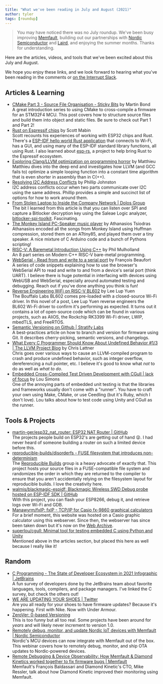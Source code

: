 ```yaml
---
title: "What we've been reading in July and August (2021)"
author: tyler
tags: [roundup]
---
```


<!-- excerpt start -->

> You may have noticed there was no July roundup. We've been busy improving [Memfault](https://memfault.com), building out our partnerships with [Nordic Semiconductor](https://memfault.com/news/monitoring-debugging-and-updating-nordic-powered-iot-products-made-easy-with-device-observability-platform-partnership/) and [Laird](https://memfault.com/news/laird-connectivity-partners-with-memfault-to-offer-device-observability-platform-for-its-connected-low-power-cellular-bluetooth-product-line/), and enjoying the summer months. Thanks for understanding.

Here are the articles, videos, and tools that we've been excited about this
July and August.

<!-- excerpt end -->

We hope you enjoy these links, and we look forward to hearing what you've been
reading in the comments or [on the Interrupt Slack](https://interrupt-slack.herokuapp.com/).

## Articles & Learning

- [CMake Part 3 - Source File Organisation - Sticky Bits](https://blog.feabhas.com/2021/08/cmake-part-3-source-file-organisation/) by Martin Bond<br>
  A great introduction series to using CMake to cross-compile a firmware for an STM32F4 MCU. This post covers how to structure source files and build them into object and static files. Be sure to check out Part 1 and Part 2!
- [Rust on Espressif chips](https://mabez.dev/blog/posts/esp-rust-espressif/) by Scott Mabin<br>Scott recounts his experiences of working with ESP32 chips and Rust. There's a [ESP-IDF hello world Rust application](https://github.com/ivmarkov/rust-esp32-std-hello) that connects to Wi-Fi, has a GUI, and using many of the ESP-IDF standard library functions, all using Rust. I also learned about [esp-rs](https://github.com/esp-rs), a project to help bring Rust to the Espressif ecosystem.
- [Exploring Clang/LLVM optimization on programming horror](https://blog.matthieud.me/2020/exploring-clang-llvm-optimization-on-programming-horror/) by Matthieu<br>Matthieu dives into the deep end and investigates how LLVM (and GCC fails to) optimize a simple looping function into a constant time algorithm that is even shorter in assembly than in C(++).
- [Resolving I2C Address Conflicts](https://embeddedartistry.com/blog/2021/08/02/resolving-i2c-address-conflicts/) by Phillip Johnston<br>
  I2C address conflicts occur when two parts communicate over I2C using the same address. Phillip provides a simple and succinct list of options for how to work around them.
- [From Stolen Laptop to Inside the Company Network | Dolos Group](https://dolosgroup.io/blog/2021/7/9/from-stolen-laptop-to-inside-the-company-network)<br>
  The bit I learned from this article is that you can listen over SPI and capture a Bitlocker decryption key using the Saleae Logic analyzer, [bitlocker-spi-toolkit](https://github.com/FSecureLABS/bitlocker-spi-toolkit). Fascinating.
- [The Monkey Island PC-Speaker music player](https://www.thanassis.space/monkeyisland.html) by Athanasios Tsiodras<br>
  Athanasios encoded all the songs from Monkey Island using Huffman compression, stored them on an ATtiny85, and played them over a tiny speaker. A nice mixture of C Arduino code and a bunch of Pythons scripting!
- [RISC-V: A Baremetal Introduction Using C++](https://philmulholland.medium.com/modern-c-for-bare-metal-risc-v-zero-to-blink-part-1-intro-def46973cbe7) by Phil Mulholland<br>
  An 8 part series on Modern C++ RISC-V bare-metal programming.
- [WebSerial - Read from and write to a serial port](https://web.dev/serial/) by François Beaufort<br>
  A series of code snippets explaining how to use the browser's WebSerial API to read and write to and from a device's serial port (think UART). I believe there is huge potential in interfacing with devices using WebUSB and WebSerial, especially around automated testing and debugging. Reach out if you've done anything you think is fun!
- [Reverse Engineering WiFi on RISC-V BL602](https://lupyuen.github.io/articles/wifi) by Lee Lup Yuen<br>
  The Bouffalo Labs BL602 comes pre-loaded with a closed-source Wi-Fi driver. In this novel of a post, Lee Lup Yuen reverse engineers the BL602 Wi-Fi driver to confirm it's performing as expected. It turns out it contains a lot of open-source code which can be found in various projects, such as AliOS, the Rockchip RK3399 Wi-Fi driver, LWIP, mbedTLS, and FreeRTOS.
- [Semantic Versioning on Github | Stratify Labs](https://blog.stratifylabs.co/device/2021-07-12-Semantic-Versioning-and-Github)<br>
  A best-practices article on how to branch and version for firmware using Git. It describes cherry-picking, semantic versions, and changelogs.
- [What Every C Programmer Should Know About Undefined Behavior #1/3 | The LLVM Project Blog](https://blog.llvm.org/2011/05/what-every-c-programmer-should-know.html) by Chris Lattner<br>
  Chris goes over various ways to cause an LLVM-compiled program to crash and produce undefined behavior, such as integer overflow, dereferencing a null pointer, etc. I believe it's good to know what _not_ to do as well as _what to do_.
- [Embedded Cross-Compiled Test Driven Development with CGull | lack of focus](https://www.louissimons.com/embedded-cross-compiled-tdd) by Lou Simons<br>
  One of the annoying parts of embedded unit testing is that the libraries and frameworks usually don't come with a "runner". You have to craft your own using Make, CMake, or use Ceedling (but it's Ruby, which I don't love). Lou talks about how to test code using Unity and CGull as the runner.

## Tools & Projects

- [martin-ger/esp32_nat_router: ESP32 NAT Router | GitHub](https://github.com/martin-ger/esp32_nat_router)<br>
  The projects people build on ESP32's are getting out of hand 😜. I had never heard of someone building a router on such a limited device before this.
- [reproducible-builds/disorderfs - FUSE filesystem that introduces non-determinism](https://salsa.debian.org/reproducible-builds/disorderfs)<br>
  The [Reproducible Builds](https://reproducible-builds.org/) group is a heavy advocate of exactly that. This project hosts your source files in a FUSE-compatible file system and randomizes the order in which they are returned to the compiler to ensure that you aren't accidentally relying on the filesystem layout for reproducible builds. I love the creativity here.
- [walmis/blackmagic-espidf: Blackmagic Wireless SWD Debug probe hosted on ESP-IDF SDK | GitHub](https://github.com/walmis/blackmagic-espidf)<br>
  With this project, you can flash your ESP8266, debug it, and retrieve logs over Wi-Fi and GDB.
- [Manawyrm/fxIP: fxIP - TCP/IP for Casio fx-9860 graphical calculators](https://github.com/Manawyrm/fxIP)<br>For a brief moment, this website was hosted on a Casio graphic calculator using this webserver. Since then, the webserver has since been taken down but it's now on the [Web Archive](http://web.archive.org/web/20210712193555/http://fxip.as203478.net/).
- [superlou/cgull: Minimal tool for testing embedded C using Python and Unity](https://github.com/superlou/cgull)<br>
  Mentioned above in the articles section, but placed this here as well because I really like it!

## Random

- [C Programming - The State of Developer Ecosystem in 2021 Infographic | JetBrains](https://www.jetbrains.com/lp/devecosystem-2021/c/)<br>
  A fun survey of developers done by the JetBrains team about favorite languages, tools, compilers, and package managers. I've linked the C survey, but check the others out!
- [WE ARE UPDATING YOUR SHOES | Twitter](https://twitter.com/avagliano_alex/status/1387095139508703233)<br>
  Are you all ready for your shoes to have firmware updates? Because it's happening. First with Nike. Now with Under Armour.
- [ZeroVer: 0-based Versioning](https://0ver.org/)<br>
  This is too funny but all too real. Some projects have been around for _years_ and will likely never increment to version 1.0.
- [Remotely debug, monitor, and update Nordic IoT devices with Memfault | Nordic Semiconductor](https://webinars.nordicsemi.com/remotely-debug-monitor-and-update-5)<br>
  Nordic's MCU devices can now integrate with Memfault out of the box. This webinar covers how to remotely debug, monitor, and ship OTA updates to Nordic-powered devices.
- [Remote Debugging & Device Observability: How Memfault & Diamond Kinetics worked together to fix firmware bugs | Memfault](https://memfault.com/webinars/remote-debugging-device-observability-how-memfault-diamond-kinetics-worked-together-to-fix-firmware-bugs/)<br>
  Memfault's François Baldassari and Diamond Kinetic's CTO, Mike Ressler, talk about how Diamond Kinetic improved their monitoring using Memfault.
